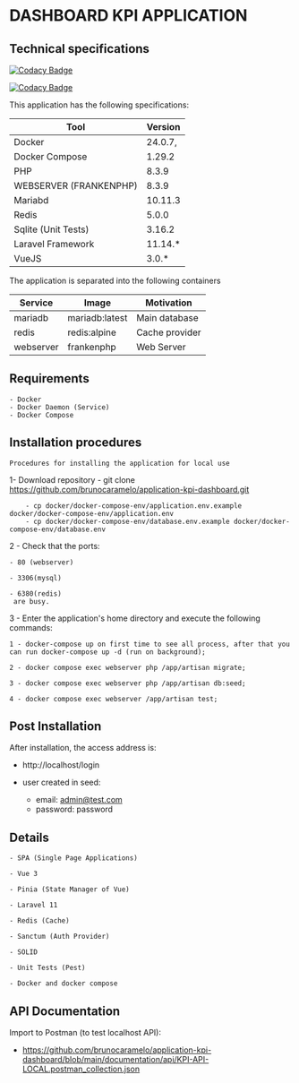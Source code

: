 # DASHBOARD KPI APPLICATION


## Technical specifications

[![Codacy Badge](https://app.codacy.com/project/badge/Grade/73d7af53c2514834afba88d0926236a5)](https://app.codacy.com/gh/brunocaramelo/application-kpi-dashboard/dashboard?utm_source=gh&utm_medium=referral&utm_content=&utm_campaign=Badge_grade)


[![Codacy Badge](https://app.codacy.com/project/badge/Coverage/73d7af53c2514834afba88d0926236a5)](https://app.codacy.com/gh/brunocaramelo/application-kpi-dashboard/dashboard?utm_source=gh&utm_medium=referral&utm_content=&utm_campaign=Badge_coverage)


This application has the following specifications: 

| Tool | Version |
| --- | --- |
| Docker | 24.0.7, |
| Docker Compose | 1.29.2 |
| PHP | 8.3.9 |
| WEBSERVER (FRANKENPHP) | 8.3.9 |
| Mariabd | 10.11.3 |
| Redis | 5.0.0 |
| Sqlite (Unit Tests) | 3.16.2 |
| Laravel Framework | 11.14.* |
| VueJS | 3.0.* |

The application is separated into the following containers

| Service | Image | Motivation
| --- | --- | --- |
| mariadb | mariadb:latest | Main database |
| redis | redis:alpine | Cache provider |
| webserver | frankenphp | Web Server |

## Requirements
    - Docker
    - Docker Daemon (Service)
    - Docker Compose

## Installation procedures
    Procedures for installing the application for local use

1- Download repository 
    - git clone https://github.com/brunocaramelo/application-kpi-dashboard.git
       
        - cp docker/docker-compose-env/application.env.example docker/docker-compose-env/application.env
        - cp docker/docker-compose-env/database.env.example docker/docker-compose-env/database.env

2 - Check that the ports:

    - 80 (webserver) 
    
    - 3306(mysql) 

    - 6380(redis) 
     are busy.


3 - Enter the application's home directory and execute the following commands:
    
    1 - docker-compose up on first time to see all process, after that you can run docker-compose up -d (run on background);

    2 - docker compose exec webserver php /app/artisan migrate;

    3 - docker compose exec webserver php /app/artisan db:seed;

    4 - docker compose exec webserver /app/artisan test;

    
## Post Installation

After installation, the access address is:

- http://localhost/login

- user created in seed:
    - email: admin@test.com
    - password: password


## Details

    - SPA (Single Page Applications)

    - Vue 3

    - Pinia (State Manager of Vue)

    - Laravel 11

    - Redis (Cache)

    - Sanctum (Auth Provider)

    - SOLID

    - Unit Tests (Pest)

    - Docker and docker compose
    

## API Documentation

Import to Postman (to test localhost API):

- https://github.com/brunocaramelo/application-kpi-dashboard/blob/main/documentation/api/KPI-API-LOCAL.postman_collection.json
